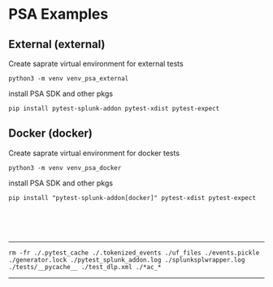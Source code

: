 # PSA Examples
## External (external)
Create saprate virtual environment for external tests
```commandline
python3 -m venv venv_psa_external
```
install PSA SDK and other pkgs
```commandline
pip install pytest-splunk-addon pytest-xdist pytest-expect
```

## Docker (docker)
Create saprate virtual environment for docker tests
```commandline
python3 -m venv venv_psa_docker
```
install PSA SDK and other pkgs
```commandline
pip install "pytest-splunk-addon[docker]" pytest-xdist pytest-expect
```



<br>
<br>
<br>

---

```commandline
rm -fr ./.pytest_cache ./.tokenized_events ./uf_files ./events.pickle ./generator.lock ./pytest_splunk_addon.log ./splunksplwrapper.log ./tests/__pycache__ ./test_dlp.xml ./*ac_*
```
---